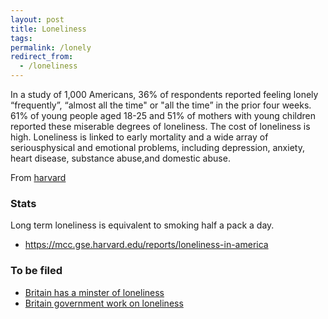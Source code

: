 ```yaml
---
layout: post
title: Loneliness
tags:
permalink: /lonely
redirect_from:
  - /loneliness
---
```


In a study of 1,000 Americans, 36% of respondents reported feeling lonely “frequently”, “almost all the time" or "all the time” in the prior four weeks. 61% of young people aged 18-25 and 51% of mothers with young children reported these miserable degrees of loneliness. The cost of loneliness is high. Loneliness is linked to early mortality and a wide array of seriousphysical and emotional problems, including depression, anxiety, heart disease, substance abuse,and domestic abuse.

From [harvard](https://mcc.gse.harvard.edu/reports/loneliness-in-america)

### Stats

Long term loneliness is equivalent to smoking half a pack a day.

- <https://mcc.gse.harvard.edu/reports/loneliness-in-america>

### To be filed

- [Britain has a minster of loneliness](https://time.com/5248016/tracey-crouch-uk-loneliness-minister/)
- [Britain government work on loneliness](https://www.gov.uk/government/collections/governments-work-on-tackling-loneliness)
